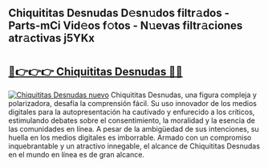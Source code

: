 ## Chiquititas Desnudas D𝚎sn𝚞dos filtr𝚊dos - Parts-mCi Vid𝚎os f𝚘tos - N𝚞evas filtr𝚊ciones atr𝚊ctivas j5YKx

# <h2><a href="http://mbaeei.tromn.icu/?c=Chiquititas+Desnudas">🔗👉👉👉 Chiquititas Desnudas 🔗🔗</a></h2>

[![Chiquititas Desnudas nuevo](https://i.imgur.com/pEAQMta.gif)](http://mbaeei.tromn.icu/?c=Chiquititas+Desnudas)
Chiquititas Desnudas, una figura compleja y polarizadora, desafía la comprensión fácil. Su uso innovador de los medios digitales para la autopresentación ha cautivado y enfurecido a los críticos, estimulando debates sobre el consentimiento, la moralidad y la esencia de las comunidades en línea. A pesar de la ambigüedad de sus intenciones, su huella en los medios digitales es imborrable. Armado con un compromiso inquebrantable y un atractivo innegable, el alcance de Chiquititas Desnudas en el mundo en línea es de gran alcance.
